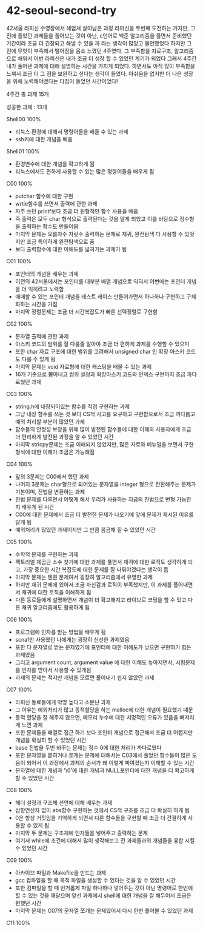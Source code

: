 # 42-seoul-second-try
42서울 라피신 수영장에서 헤엄쳐 살아남은 과정
라피신을 두번쨰 도전하는 거지만, 그전에 풀었던 과제들을 풀어보는 것이 아닌, c언어로 백준 알고리즘을 풀면서 준비했던 기간이라 조금 더 긴장되고 해낼 수 있을 까 라는 생각이 많았고 불안했었다
하지만 그 전에 무엇이 부족해서 떨어짐을 몸소 느꼈던 4주였다. 그 부족함을 자료구조, 알고리즘으로 채워서 이번 라피신은 내가 조금 더 성장 할 수 있었던 계기가 되었다 
그래서 4주간 내가 풀어낸 과제에 대해 설명하는 시간을 가지게 되었다. 하면서도 아직 많이 부족함을 느껴서 조금 더 그 점을 보완하고 싶다는 생각이 들었다. 아쉬움을 없지만 더 나은 성장을 위해 
노력해야겠다는 다짐이 들었던 시간이었다!

4주간 총 과제 15개 

성공한 과제 : 13개 

Shell00 100%
- 리눅스 환경에 대해서 명령어들을 배울 수 있는 과제
- ssh키에 대한 개념을 배움

Shell01 100%
- 환경변수에 대한 개념을 확고하게 됨
- 리눅스에서도 편하게 사용할 수 있는 많은 명령어들을 배우게 됨

C00 100%
- putchar 함수에 대한 구현
- wrtie함수를 쓰면서 출력에 관한 과제
- 자주 쓰던 printf보다 조금 더 원형적인 함수 사용을 배움
- 즉 출력은 모두 char 형식으로 출력된다는 것을 알게 되었고 이를 바탕으로 정수형을 출력하는 함수도 만들어봄
- 마지막 문제는 오름차수 자릿수 출력하는 문제로 재귀, 완전탐색 다 사용할 수 있엇지만 조금 특이하게 완전탐색으로 품
- 보다 출력함수에 대한 이해도를 넓혀가는 과제가 됨

C01 100%
- 포인터의 개념을 배우는 과제
- 이전의 42서울에서는 포인터를 대부분 배열 개념으로 익혀서 이번에는 포인터 개념을 더 익히려고 노력함
- 애매할 수 있는 포인터 개념을 테스트 케이스 만들어가면서 하나하나 구현하고 구체화하는 시간을 가짐
- 마지막 정렬문제는 조금 더 시간복잡도가 빠른 선택정렬로 구현함

C02 100%
- 문자열 출력에 관한 과제
- 아스키 코드의 범위를 잘 다룰줄 알아야 조금 더 편하게 과제를 수행할 수 있으미
- 또한 char 자료 구조에 대한 범위를 고려해서 unsigned char 인 확장 아스키 코드도 다룰 수 있게 됨
- 마지막 문제는 void 자료형에 대한 캐스팅을 배울 수 있는 과제
- 16개 기준으로 뽑아내고 범위 설정과 확장아스키 코드와 인덱스 구현까지 조금 까다로웠던 과제

C03 100%
- string.h에 내장되어있는 함수를 직접 구현하는 과제
- 그냥 내장 함수를 쓰는 것 보다 CS적 사고를 요구하고 구현함으로서 조금 까다롭고 예외 처리할 부분이 많았던 과제
- 함수들의 안정성 보장을 위해 많이 발전된 함수들에 대한 이해와 사용자에게 조금 더 편리하게 발전된 과정을 알 수 있었던 시간
- 마지막 strlcpy문제는 조금 이해되지 않았지만, 많은 자료와 메뉴얼을 보면서 구현 형식에 대한 이해가 조금은 가능해짐

C04 100%
- 앞의 3문제는 C00에서 했던 과제
- 나머지 3문제는 char형으로 되어있는 문자열을 integer 형으로 전환해주는 문제가 기본이며, 진법을 변환하는 과제
- 진법 문제를 다루면서 어떻게 해서 우리가 사용하는 지금의 진법으로 변형 가능한 지 배우게 된 시간
- C00에 대한 문제에서 조금 더 발전한 문제가 나오기에 앞에 문제가 제시된 이유를 알게 됨
- 예외처리가 많았던 과제이지만 그 만큼 꼼곰해 질 수 있었던 시간

C05 100%
- 수학적 문제를 구현하는 과제
- 팩토리얼 제곱근 소수 찾기에 대한 과제를 풀면서 재귀에 대한 로직도 생각하게 되고, 가장 중요한 시간 복잡도에 대한 문제를 잘 다뤄야겠다는 생각이 듬
- 마지막 문제는 텐퀸 문제여서 굉장히 알고리즘에서 유명한 과제
- 하지만 재귀 문제에 있어서 조금 자신감과 로직이 부족했지만, 이 과제를 풀어내면서 재귀에 대한 로직을 이해하게 됨 
- 다른 동료들에게 설명하면서 개념이 더 확고해지고 라이브로 코딩을 할 수 있고 다른 재귀 알고리즘에도 활용하게 됨

C06 100%
- 프로그램에 인자를 받는 방법을 배우게 됨
- scnaf만 사용했던 나에게는 굉장히 신선한 과제였음
- 또한 다 문자열로 받는 문제였기에 포인터에 대한 이해도가 낮으면 구현하기 힘든 과제였음
- 그리고 argument count, argument value 에 대한 이해도 높아지면서, 시험문제를 인자를 받아서 사용할 수 있게됨
- 과제의 문제는 적지만 개념을 모르면 풀어내기 쉽지 않았던 과제

C07 100%
- 라피신 동료들에게 악명 높다고 소문난 과제
- 그 이유는 예외처리가 많고 동적할당을 하는 malloc에 대한 개념이 필요했기 때문
- 동적 할당을 잘 해주지 않으면, 메모리 누수에 대한 치명적인 오류가 있음을 뼈저리게 느낀 과제
- 또한 문제들을 배열로 접근 하기 보다 포인터 개념으로 접근해서 조금 더 어렵지만 개념을 확실히 할 수 있었던 시간
- base 진법을 두번 바꾸는 문제는 정수 0에 대한 처리가 까다로웠다
- 또한 문자열을 붙히거나 쪼개는 문제에 대해서는 C03에서 풀었던 함수들이 많은 도움이 되어서 이 과정에서 과제의 순서가 왜 이렇게 짜여졌는지 이해할 수 있는 시간
- 문자열에 대한 개념과 '\0'에 대한 개념과 NULL포인터에 대한 개념을 더 확고하게 할 수 있었던 시간

C08 100%
- 헤더 설정과 구조체 선언에 대해 배우는 과제
- 삼항연산자 없이 abs함수 구현하는 것에서 CS적 구조를 조금 더 확실히 하게 됨
- 0은 항상 거짓임을 기억하게 되면서 다른 함수들을 구현할 때 조금 더 간결하게 사용할 수 있게 됨
- 마지막 두 문제는 구조체에 인자들을 넣어주고 출력하는 문제
- 여기서 while에 조건에 대해서 많이 생각해보고 전 과제들과의 개념들을 융합 시킬 수 있었던 시간

C09 100%
- 아카이브 파일과 Makefile을 만드는 과제
- gcc 컴파일을 할 때 목적 파일을 생성할 수 있다는 것을 알 수 있었던 시간
- 또한 컴파일을 할 때 번거롭게 파일 하나하나 넣어주는 것이 아닌 명령어로 한번에 할 수 있는 것을 깨달으며 앞선 과제에서 shell에 대한 개념을 잘 해두어서 조금은 편했던 시간
- 마지막 문제는 C07의 문자열 쪼개는 문제였어서 다시 한번 풀어볼 수 있었던 과제

C11 100%
